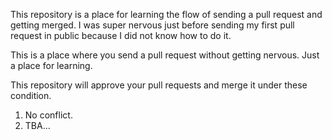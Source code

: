 This repository is a place for learning the flow of sending a pull request and getting merged.
I was super nervous just before sending my first pull request in public because I did not know
how to do it.

This is a place where you send a pull request without getting nervous. 
Just a place for learning.

This repository will approve your pull requests and merge it under these condition.
1. No conflict.
2. TBA...
